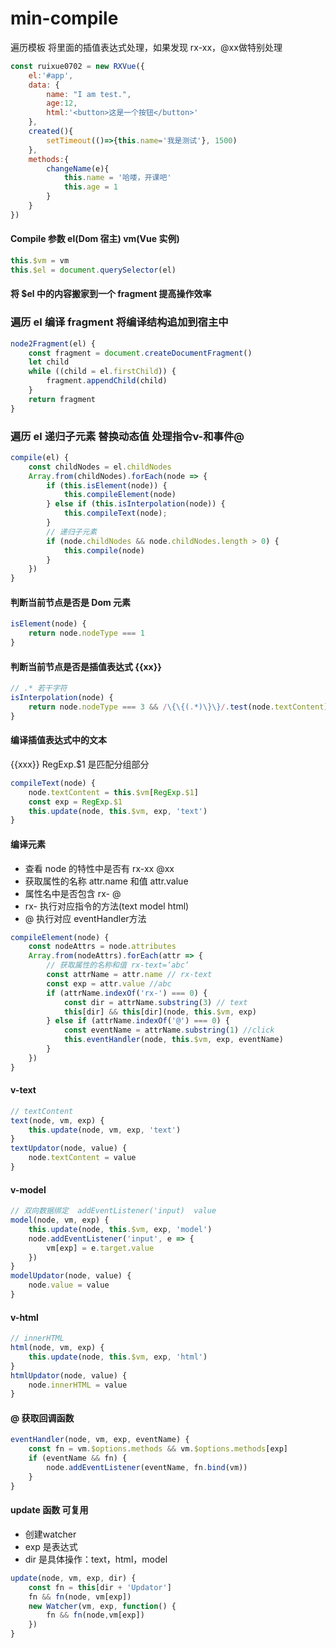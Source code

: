 # min-compile
遍历模板 将里面的插值表达式处理，如果发现 rx-xx，@xx做特别处理
```js
const ruixue0702 = new RXVue({
    el:'#app',
    data: {
        name: "I am test.",
        age:12,
        html:'<button>这是一个按钮</button>'
    },
    created(){
        setTimeout(()=>{this.name='我是测试'}, 1500)
    },
    methods:{
        changeName(e){
            this.name = '哈喽，开课吧'
            this.age = 1
        }
    }
})
```
#### Compile 参数 el(Dom 宿主) vm(Vue 实例)
```js
this.$vm = vm
this.$el = document.querySelector(el)
```
#### 将 $el 中的内容搬家到一个 fragment 提高操作效率
### **遍历 el  编译 fragment  将编译结构追加到宿主中**
```js
node2Fragment(el) {
    const fragment = document.createDocumentFragment()
    let child
    while ((child = el.firstChild)) {
        fragment.appendChild(child)
    }
    return fragment
}
```
### **遍历 el  递归子元素  替换动态值  处理指令v-和事件@**
```js
compile(el) { 
    const childNodes = el.childNodes
    Array.from(childNodes).forEach(node => {
        if (this.isElement(node)) {
            this.compileElement(node)
        } else if (this.isInterpolation(node)) {
            this.compileText(node);
        }
        // 递归子元素
        if (node.childNodes && node.childNodes.length > 0) {
            this.compile(node)
        }
    })
}
```
#### **判断当前节点是否是 Dom 元素**
```js
isElement(node) {
    return node.nodeType === 1
}
```
#### **判断当前节点是否是插值表达式 {{xx}}**
```js
// .* 若干字符
isInterpolation(node) {
    return node.nodeType === 3 && /\{\{(.*)\}\}/.test(node.textContent)
}
```
#### **编译插值表达式中的文本**
{{xxx}} RegExp.$1 是匹配分组部分
```js
compileText(node) {
    node.textContent = this.$vm[RegExp.$1]
    const exp = RegExp.$1
    this.update(node, this.$vm, exp, 'text')
}
```
#### **编译元素**
- 查看 node 的特性中是否有 rx-xx @xx
- 获取属性的名称 attr.name 和值 attr.value
- 属性名中是否包含 rx-  @
- rx- 执行对应指令的方法(text model html)
- @ 执行对应 eventHandler方法
```js
compileElement(node) {
    const nodeAttrs = node.attributes
    Array.from(nodeAttrs).forEach(attr => {
        // 获取属性的名称和值 rx-text=‘abc‘
        const attrName = attr.name // rx-text
        const exp = attr.value //abc
        if (attrName.indexOf('rx-') === 0) {
            const dir = attrName.substring(3) // text
            this[dir] && this[dir](node, this.$vm, exp)
        } else if (attrName.indexOf('@') === 0) {
            const eventName = attrName.substring(1) //click
            this.eventHandler(node, this.$vm, exp, eventName)
        }
    })
}
```
#### **v-text**
```js
// textContent
text(node, vm, exp) {
    this.update(node, vm, exp, 'text')
}
textUpdator(node, value) {
    node.textContent = value
}
```
#### **v-model**
```js
// 双向数据绑定  addEventListener('input)  value
model(node, vm, exp) {
    this.update(node, this.$vm, exp, 'model')
    node.addEventListener('input', e => {
        vm[exp] = e.target.value
    })
}
modelUpdator(node, value) {
    node.value = value
}
```
#### **v-html**
```js
// innerHTML
html(node, vm, exp) {
    this.update(node, this.$vm, exp, 'html')
}
htmlUpdator(node, value) {
    node.innerHTML = value
}
```
#### **@ 获取回调函数**
```js
eventHandler(node, vm, exp, eventName) {
    const fn = vm.$options.methods && vm.$options.methods[exp]
    if (eventName && fn) {
        node.addEventListener(eventName, fn.bind(vm))
    }
}
```
#### **update 函数 可复用**
- 创建watcher 
- exp 是表达式 
- dir 是具体操作：text，html，model
```js
update(node, vm, exp, dir) {
    const fn = this[dir + 'Updator']
    fn && fn(node, vm[exp])
    new Watcher(vm, exp, function() {
        fn && fn(node,vm[exp])
    })
}
```
